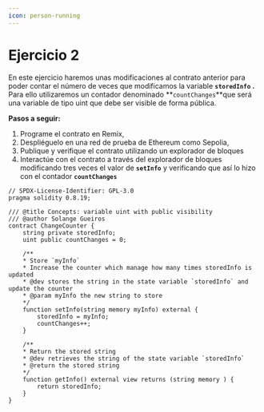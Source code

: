 ```yaml
---
icon: person-running
---
```


# Ejercicio 2

En este ejercicio haremos unas modificaciones al contrato anterior para poder contar el número de veces que modificamos la variable **`storedInfo` .** Para ello utilizaremos un contador denominado **`countChanges`**que será una variable de tipo uint que debe ser visible de forma pública.

**Pasos a seguir:**

1. Programe el contrato en Remix,
2. Despliéguelo en una red de prueba de Ethereum como Sepolia,
3. Publique y verifique el contrato utilizando un explorador de bloques
4. Interactúe con el contrato a través del explorador de bloques modificando tres veces el valor de **`setInfo`** y verificando que así lo hizo con el contador **`countChanges`**

```solidity
// SPDX-License-Identifier: GPL-3.0
pragma solidity 0.8.19;
 
/// @title Concepts: variable uint with public visibility
/// @author Solange Gueiros
contract ChangeCounter {
    string private storedInfo;
    uint public countChanges = 0;

    /**
    * Store `myInfo`
    * Increase the counter which manage how many times storedInfo is updated
    * @dev stores the string in the state variable `storedInfo` and update the counter
    * @param myInfo the new string to store
    */
    function setInfo(string memory myInfo) external {
        storedInfo = myInfo;
        countChanges++;
    }

    /**
    * Return the stored string
    * @dev retrieves the string of the state variable `storedInfo`
    * @return the stored string
    */
    function getInfo() external view returns (string memory ) {
        return storedInfo;
    }
}
```
